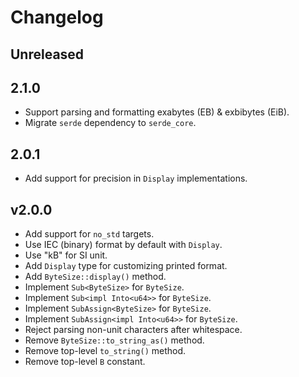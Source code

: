 # Changelog

## Unreleased

## 2.1.0

- Support parsing and formatting exabytes (EB) & exbibytes (EiB).
- Migrate `serde` dependency to `serde_core`.

## 2.0.1

- Add support for precision in `Display` implementations.

## v2.0.0

- Add support for `no_std` targets.
- Use IEC (binary) format by default with `Display`.
- Use "kB" for SI unit.
- Add `Display` type for customizing printed format.
- Add `ByteSize::display()` method.
- Implement `Sub<ByteSize>` for `ByteSize`.
- Implement `Sub<impl Into<u64>>` for `ByteSize`.
- Implement `SubAssign<ByteSize>` for `ByteSize`.
- Implement `SubAssign<impl Into<u64>>` for `ByteSize`.
- Reject parsing non-unit characters after whitespace.
- Remove `ByteSize::to_string_as()` method.
- Remove top-level `to_string()` method.
- Remove top-level `B` constant.
